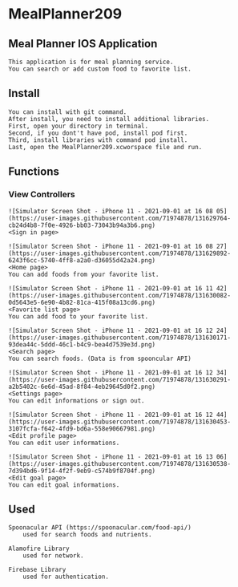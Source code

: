 # MealPlanner209
## Meal Planner IOS Application
    This application is for meal planning service.
    You can search or add custom food to favorite list.
    
## Install
    You can install with git command.
    After install, you need to install additional libraries.
    First, open your directory in terminal.
    Second, if you dont't have pod, install pod first.
    Third, install libraries with command pod install.
    Last, open the MealPlanner209.xcworspace file and run.

## Functions
### View Controllers
    ![Simulator Screen Shot - iPhone 11 - 2021-09-01 at 16 08 05](https://user-images.githubusercontent.com/71974878/131629764-cb24d4b8-7f0e-4926-bb03-73043b94a3b6.png)
    <Sign in page>
    
    ![Simulator Screen Shot - iPhone 11 - 2021-09-01 at 16 08 27](https://user-images.githubusercontent.com/71974878/131629892-6243f6cc-5740-4ff8-a2a0-d36055d42a24.png)
    <Home page>
    You can add foods from your favorite list.
    
    ![Simulator Screen Shot - iPhone 11 - 2021-09-01 at 16 11 42](https://user-images.githubusercontent.com/71974878/131630082-0d5643e5-6e90-4b82-81ca-415f08a13cd6.png)
    <Favorite list page>
    You can add food to your favorite list.
    
    ![Simulator Screen Shot - iPhone 11 - 2021-09-01 at 16 12 24](https://user-images.githubusercontent.com/71974878/131630171-93dea44c-5ddd-46c1-b4c9-bea4d7539e3d.png)
    <Search page>
    You can search foods. (Data is from spooncular API)
    
    ![Simulator Screen Shot - iPhone 11 - 2021-09-01 at 16 12 34](https://user-images.githubusercontent.com/71974878/131630291-a2b5402c-6e6d-45ad-8f84-4eb29645d0f2.png)
    <Settings page>
    You can edit informations or sign out.
    
    ![Simulator Screen Shot - iPhone 11 - 2021-09-01 at 16 12 44](https://user-images.githubusercontent.com/71974878/131630453-3107fcfa-f642-4fd9-bd6a-558e90667981.png)
    <Edit profile page>
    You can edit user informations.
    
    ![Simulator Screen Shot - iPhone 11 - 2021-09-01 at 16 13 06](https://user-images.githubusercontent.com/71974878/131630538-7d394bd6-9f14-4f2f-9eb9-c574b9f8704f.png)
    <Edit goal page>
    You can edit goal informations.
    
## Used
    Spoonacular API (https://spoonacular.com/food-api/)
        used for search foods and nutrients.
    
    Alamofire Library
        used for network.
    
    Firebase Library
        used for authentication.
